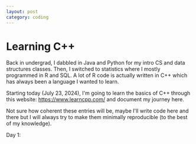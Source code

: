 ```yaml
---
layout: post
category: coding
---
```


# Learning C++

Back in undergrad, I dabbled in Java and Python for my intro CS and data structures classes. Then, I switched to statistics where I mostly programmed in R and SQL.
A lot of R code is actually written in C++ which has always been a language I wanted to learn.

Starting today (July 23, 2024), I'm going to learn the basics of C++ through this website: https://www.learncpp.com/ and document my journey here.

Not sure how coherent these entries will be, maybe I'll write code here and there but I will always try to make them minimally reproducible (to the best of my knowledge).

Day 1: 
